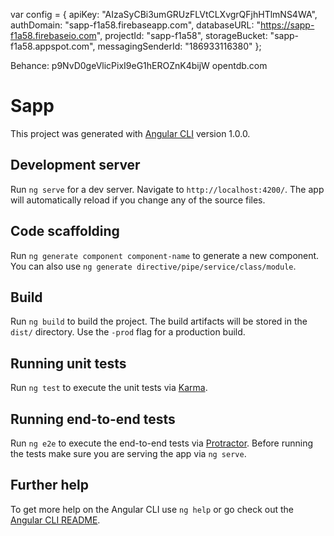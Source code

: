 var config = {
   apiKey: "AIzaSyCBi3umGRUzFLVtCLXvgrQFjhHTlmNS4WA",
   authDomain: "sapp-f1a58.firebaseapp.com",
   databaseURL: "https://sapp-f1a58.firebaseio.com",
   projectId: "sapp-f1a58",
   storageBucket: "sapp-f1a58.appspot.com",
   messagingSenderId: "186933116380"
 };

 Behance: p9NvD0geVlicPixI9eG1hEROZnK4bijW
 opentdb.com

# Sapp

This project was generated with [Angular CLI](https://github.com/angular/angular-cli) version 1.0.0.

## Development server

Run `ng serve` for a dev server. Navigate to `http://localhost:4200/`. The app will automatically reload if you change any of the source files.

## Code scaffolding

Run `ng generate component component-name` to generate a new component. You can also use `ng generate directive/pipe/service/class/module`.

## Build

Run `ng build` to build the project. The build artifacts will be stored in the `dist/` directory. Use the `-prod` flag for a production build.

## Running unit tests

Run `ng test` to execute the unit tests via [Karma](https://karma-runner.github.io).

## Running end-to-end tests

Run `ng e2e` to execute the end-to-end tests via [Protractor](http://www.protractortest.org/).
Before running the tests make sure you are serving the app via `ng serve`.

## Further help

To get more help on the Angular CLI use `ng help` or go check out the [Angular CLI README](https://github.com/angular/angular-cli/blob/master/README.md).
